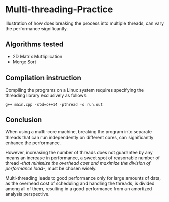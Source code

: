 # Multi-threading-Practice
Illustration of how does breaking the process into multiple threads, can vary the performance significantly.

## Algorithms tested
- 2D Matrix Mutliplication
- Merge Sort

## Compilation instruction
Compiling the programs on a Linux system requires specifying the threading library exclusively as follows:

	g++ main.cpp -std=c++14 -pthread -o run.out
    
 ## Conclusion
 When using a multi-core machine, breaking the program into separate threads that can run independently on different cores, can significantly enhance the performance.
 
 However, increasing the number of threads does not guarantee by any means an increase in performance, a sweet spot of reasonable number of thread -_that minimize the overhead cost and maximize the division of performance load_-, must be chosen wisely.
 
 Multi-threading leads to good performance only for large amounts of data, as the overhead cost of scheduling and handling the threads, is divided among all of them, resulting in a good performance from an amortized analysis perspective.
